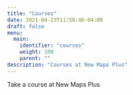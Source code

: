 ```yaml
---
title: "Courses"
date: 2021-04-23T11:58:46-04:00
draft: false
menu:
  main:
    identifier: "courses"
    weight: 100 
    parent: ""
description: "Courses at New Maps Plus"
---
```


Take a course at New Maps Plus

